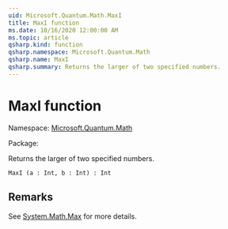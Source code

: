 ```yaml
---
uid: Microsoft.Quantum.Math.MaxI
title: MaxI function
ms.date: 10/16/2020 12:00:00 AM
ms.topic: article
qsharp.kind: function
qsharp.namespace: Microsoft.Quantum.Math
qsharp.name: MaxI
qsharp.summary: Returns the larger of two specified numbers.
---
```


# MaxI function

Namespace: [Microsoft.Quantum.Math](xref:Microsoft.Quantum.Math)

Package: [](https://nuget.org/packages/)


Returns the larger of two specified numbers.

```Q#
MaxI (a : Int, b : Int) : Int
```


## Remarks

See [System.Math.Max](https://docs.microsoft.com/dotnet/api/system.math.max) for more details.